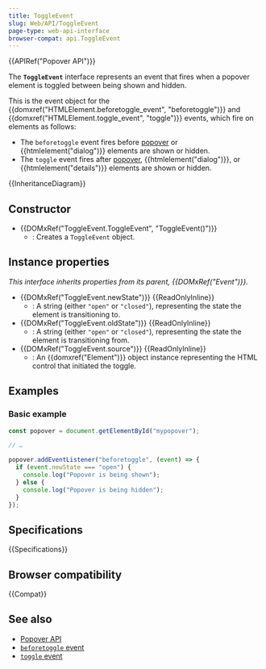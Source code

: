 ```yaml
---
title: ToggleEvent
slug: Web/API/ToggleEvent
page-type: web-api-interface
browser-compat: api.ToggleEvent
---
```


{{APIRef("Popover API")}}

The **`ToggleEvent`** interface represents an event that fires when a popover element is toggled between being shown and hidden.

This is the event object for the {{domxref("HTMLElement.beforetoggle_event", "beforetoggle")}} and {{domxref("HTMLElement.toggle_event", "toggle")}} events, which fire on elements as follows:

- The `beforetoggle` event fires before [popover](/en-US/docs/Web/API/Popover_API) or {{htmlelement("dialog")}} elements are shown or hidden.
- The `toggle` event fires after [popover](/en-US/docs/Web/API/Popover_API), {{htmlelement("dialog")}}, or {{htmlelement("details")}} elements are shown or hidden.

{{InheritanceDiagram}}

## Constructor

- {{DOMxRef("ToggleEvent.ToggleEvent", "ToggleEvent()")}}
  - : Creates a `ToggleEvent` object.

## Instance properties

_This interface inherits properties from its parent, {{DOMxRef("Event")}}._

- {{DOMxRef("ToggleEvent.newState")}} {{ReadOnlyInline}}
  - : A string (either `"open"` or `"closed"`), representing the state the element is transitioning to.
- {{DOMxRef("ToggleEvent.oldState")}} {{ReadOnlyInline}}
  - : A string (either `"open"` or `"closed"`), representing the state the element is transitioning from.
- {{DOMxRef("ToggleEvent.source")}} {{ReadOnlyInline}}
  - : An {{domxref("Element")}} object instance representing the HTML control that initiated the toggle.

## Examples

### Basic example

```js
const popover = document.getElementById("mypopover");

// …

popover.addEventListener("beforetoggle", (event) => {
  if (event.newState === "open") {
    console.log("Popover is being shown");
  } else {
    console.log("Popover is being hidden");
  }
});
```

## Specifications

{{Specifications}}

## Browser compatibility

{{Compat}}

## See also

- [Popover API](/en-US/docs/Web/API/Popover_API)
- [`beforetoggle` event](/en-US/docs/Web/API/HTMLElement/beforetoggle_event)
- [`toggle` event](/en-US/docs/Web/API/HTMLElement/toggle_event)

